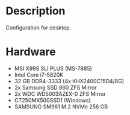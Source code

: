 # Description

Configuration for desktop.

# Hardware

* MSI X99S SLI PLUS (MS-7885)
* Intel Core i7-5820K
* 32 GB DDR4-3333 (4x KHX2400C15D4/8G)
* 2x Samsung SSD 860 ZFS Mirror
* 2x WDC WD5003AZEX-0 ZFS Mirror
* CT250MX500SSD1 (Windows)
* SAMSUNG SM961 M.2 NVMe 256 GB
